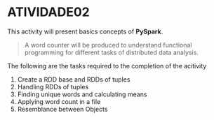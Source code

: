 # ATIVIDADE02

This activity will present basics concepts of **PySpark**.
> A word counter will be produced to understand functional programming for different tasks of distributed data analysis.

The following are the tasks required to the completion of the acitivity
1. Create a RDD base and RDDs of tuples
2. Handling RDDs of tuples
3. Finding unique words and calculating means
4. Applying word count in a file
5. Resemblance between Objects